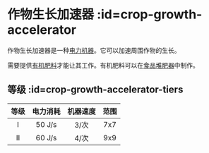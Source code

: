 # 作物生长加速器 :id=crop-growth-accelerator

作物生长加速器是一种[电力机器](/Electric-Machines#machines)。它可以加速周围作物的生长。

需要提供[有机肥料](/Miscellaneous-Items)才能让其工作。有机肥料可以在[食品堆肥器](/Food-Composter)中制作。

## 等级 :id=crop-growth-accelerator-tiers

| 等级 | 电力消耗 | 机器速度 | 范围 |
| :--: | :-----: | :--------------: | :----: |
| I    | 50 J/s  | 3/次           | 7x7    |
| II   | 60 J/s  | 4/次           | 9x9    |
